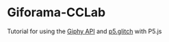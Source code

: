 # Giforama-CCLab
Tutorial for using the [Giphy API](https://developers.giphy.com/branch/master/docs/api/) and [p5.glitch](https://github.com/ffd8/p5.glitch) with P5.js
